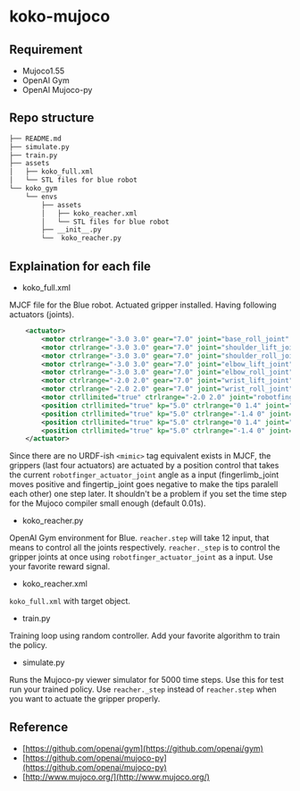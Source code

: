 # koko-mujoco

## Requirement
* Mujoco1.55
* OpenAI Gym 
* OpenAI Mujoco-py

## Repo structure
```bash
├── README.md
├── simulate.py
├── train.py
├── assets
│   ├── koko_full.xml
│   └── STL files for blue robot
└── koko_gym
    └── envs
        ├── assets
        │   ├── koko_reacher.xml
        │   └── STL files for blue robot
        ├── __init__.py
        └──  koko_reacher.py
```

## Explaination for each file 
* koko_full.xml


MJCF file for the Blue robot. Actuated gripper installed. Having following actuators (joints).
```xml
    <actuator>
        <motor ctrlrange="-3.0 3.0" gear="7.0" joint="base_roll_joint" />
        <motor ctrlrange="-3.0 3.0" gear="7.0" joint="shoulder_lift_joint" />
        <motor ctrlrange="-3.0 3.0" gear="7.0" joint="shoulder_roll_joint" />
        <motor ctrlrange="-3.0 3.0" gear="7.0" joint="elbow_lift_joint" />
        <motor ctrlrange="-3.0 3.0" gear="7.0" joint="elbow_roll_joint" />
        <motor ctrlrange="-2.0 2.0" gear="7.0" joint="wrist_lift_joint" />
        <motor ctrlrange="-2.0 2.0" gear="7.0" joint="wrist_roll_joint" />
        <motor ctrllimited="true" ctrlrange="-2.0 2.0" joint="robotfinger_actuator_joint" />
        <position ctrllimited="true" kp="5.0" ctrlrange="0 1.4" joint="right_fingerlimb_joint" />
        <position ctrllimited="true" kp="5.0" ctrlrange="-1.4 0" joint="right_fingertip_joint" />
        <position ctrllimited="true" kp="5.0" ctrlrange="0 1.4" joint="left_fingerlimb_joint" />
        <position ctrllimited="true" kp="5.0" ctrlrange="-1.4 0" joint="left_fingertip_joint" />
    </actuator>
```
Since there are no URDF-ish `<mimic>` tag equivalent exists in MJCF, the grippers (last four actuators) are actuated by a position control that takes the current `robotfinger_actuator_joint` angle as a input (fingerlimb_joint moves positive and fingertip_joint goes negative to make the tips paralell each other) one step later. It shouldn't be a problem if you set the time step for the Mujoco compiler small enough (default 0.01s).

* koko_reacher.py


OpenAI Gym environment for Blue. `reacher.step` will take 12 input, that means to control all the joints respectively. `reacher._step` is to control the gripper joints at once using `robotfinger_actuator_joint` as a input. Use your favorite reward signal.

* koko_reacher.xml


`koko_full.xml` with target object.

* train.py


Training loop using random controller. Add your favorite algorithm to train the policy.

* simulate.py


Runs the Mujoco-py viewer simulator for 5000 time steps. Use this for test run your trained policy. Use `reacher._step` instead of `reacher.step` when you want to actuate the gripper properly.  

## Reference

* [https://github.com/openai/gym](https://github.com/openai/gym)
* [https://github.com/openai/mujoco-py](https://github.com/openai/mujoco-py)
* [http://www.mujoco.org/](http://www.mujoco.org/)
